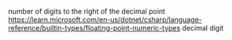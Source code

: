 number of digits to the right of the decimal point
    https://learn.microsoft.com/en-us/dotnet/csharp/language-reference/builtin-types/floating-point-numeric-types
decimal digit
